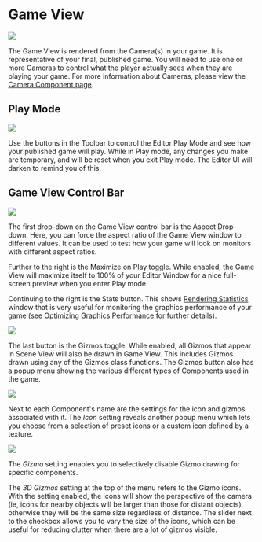 Game View
=========



![](http://docwiki.hq.unity3d.com/uploads/Main/GameView40.png)  

The <span class=keyword>Game View</span> is rendered from the Camera(s) in your game. It is representative of your final, published game. You will need to use one or more <span class=keyword>Cameras</span> to control what the player actually sees when they are playing your game. For more information about Cameras, please view the [Camera Component page](class-Camera.html).


Play Mode
---------


![](http://docwiki.hq.unity3d.com/uploads/Main/Editor-PlayButtons.png)  

Use the buttons in the Toolbar to control the Editor <span class=keyword>Play Mode</span> and see how your published game will play. While in Play mode, any changes you make are temporary, and will be reset when you exit Play mode. The Editor UI will darken to remind you of this.


Game View Control Bar
---------------------


![](http://docwiki.hq.unity3d.com/uploads/Main/GameViewControlBar40.png)  

The first drop-down on the Game View control bar is the <span class=keyword>Aspect Drop-down</span>. Here, you can force the aspect ratio of the Game View window to different values. It can be used to test how your game will look on monitors with different aspect ratios.

Further to the right is the <span class=menu>Maximize on Play</span> toggle.  While enabled, the Game View will maximize itself to 100% of your Editor Window for a nice full-screen preview when you enter Play mode.

Continuing to the right is the <span class=menu>Stats</span> button. This shows [Rendering Statistics](RenderingStatistics.html) window that is very useful for monitoring the graphics performance of your game (see [Optimizing Graphics Performance](OptimizingGraphicsPerformance.html) for further details).

![](http://docwiki.hq.unity3d.com/uploads/Main/GameViewStats40.png)  

The last button is the <span class=menu>Gizmos</span> toggle. While enabled, all Gizmos that appear in Scene View will also be drawn in Game View. This includes Gizmos drawn using any of the <span class=component>Gizmos</span> class functions. The Gizmos button also has a popup menu showing the various different types of Components used in the game.

![](http://docwiki.hq.unity3d.com/uploads/Main/GameViewGizmoMenu40.png)  

Next to each Component's name are the settings for the icon and gizmos associated with it. The _Icon_ setting reveals another popup menu which lets you choose from a selection of preset icons or a custom icon defined by a texture.

![](http://docwiki.hq.unity3d.com/uploads/Main/GizmoIconPopup40.png)  

The _Gizmo_ setting enables you to selectively disable Gizmo drawing for specific components.

The _3D Gizmos_ setting at the top of the menu refers to the Gizmo icons. With the setting enabled, the icons will show the perspective of the camera (ie, icons for nearby objects will be larger than those for distant objects), otherwise they will be the same size regardless of distance. The slider next to the checkbox allows you to vary the size of the icons, which can be useful for reducing clutter when there are a lot of gizmos visible.
